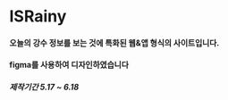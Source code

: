 # ISRainy
#### 오늘의 강수 정보를 보는 것에 특화된 웹&앱 형식의 사이트입니다.
#### figma를 사용하여 디자인하였습니다
##### 제작기간 5.17 ~ 6.18

